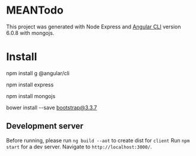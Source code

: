 # MEANTodo
This project was generated with Node Express and [Angular CLI](https://github.com/angular/angular-cli) version 6.0.8 with mongojs.

# Install
npm install g @angular/cli

npm install express

npm install mongojs

bower install --save bootstrap@3.3.7



## Development server

Before running,  please run `ng build --aot` to create dist for `client`
Run `npm start` for a dev server. Navigate to `http://localhost:3000/`.
